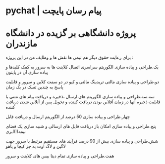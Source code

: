 # pychat | پیام رسان پایچت
#  پروژه دانشگاهی بر گزیده در دانشگاه مازندران  

برای رعایت حقوق دیگر هم تیمی ها نقش ها و وظایف من در این پروژه
:  

یک.طراحی و پیاده سازی الگوریتم سراسری اتصال کلاینت ها به سرور به کمک کلیدها و پیاده سازی آن در پایتون  

دو.طراحی و پیاده سازی مالتی تریدینگ مالتی و کیو در دو سمت کلاین و سرور و قابلیت پاسخ به چندین تسک در یک زمان  

سه.سه.طراحی و پیاده سازی الگوریتم های ارسال ،ذخیره و دریافت پیام های متنی با قابلیت ذخیره
آنها در زمان آفلاین بودن دریافت کننده و تحویل پس از آنلاین شدن دریافت کننده  

چهار.طراحی و پیاده سازی 50 درصد از الگوریتم ارسال و دریافت فایل  

پنج.طراحی و پیاده سازی امکان باز دریافت فایل های ارسالی و شبیه سازی یک فضای نیمه(!)ابری  

شش.طراحی و پیاده سازی بیش از 90 درصد فرآیند های مستقیم مرتبط با سرور جهت لاگین و لاگ اوت به جز کپچا و یاهو  

هفت.طراحی و پیاده سازی تمام دیتا بیس های کلاینت و سرور 
